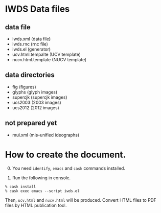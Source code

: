 # IWDS Data files

## data file

* iwds.xml (data file)
* iwds.rnc (rnc file)
* iwds.el (generator)
* ucv.html.tempalte (UCV template)
* nucv.html.template (NUCV template)

## data directories

* fig (figures)
* glyphs (glyph images)
* supercjk (supercjk images)
* ucs2003 (2003 images)
* ucs2012 (2012 images)

## not prepared yet

* mui.xml (mis-unified ideographs)

# How to create the document.

0. You need `identify`, `emacs` and `cask` commands installed.

1. Run the following in console.

```
% cask install
% cask exec emacs --script iwds.el
```

Then, `ucv.html` and `nucv.html` will be produced. Convert HTML files to
PDF files by HTML publication tool.
